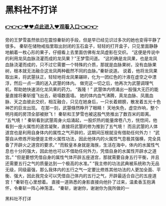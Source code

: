 # 黑料社不打详

### <a href="http://www.baidu.com/link?url=ok3_Ml5QdPpOWDUDT8PseJcBKYiYUthhvs1MDf_XWaxIqoOiiz3h9rK40scs4rg4&wd">👉👉👉♥♥点此进入♥观看入口👈👉👉</a>

旁的王梦雪虽然依旧在震惊秦斩的手段，但是早已经见识过多次的她也变得平静了很多。
    秦斩在储物戒指里取出封闭的玉石盒子，轻轻的打开盒子，只见里面静静地躺着一枚心形的果子，仔细看上去里面仿佛有龙凤虚影在交织。
    “这便是传说中的利用龙凤血脉浇灌而成的龙凤果？”王梦雪问道。
    “这的确是龙凤果，也是龙凤血脉浇灌而成的，只不过它需要一个特殊的介质，那就是血脉果树，没有血脉果树，根本就无法融合这龙凤两种截然不同的血脉。”秦斩说道。
    说着，他将龙凤果取出来，将武曌扶正，轻轻地将龙凤果碾碎，化为一团红色的汁液在虚空之中漂浮，然后一点一滴的送入武曌的体内。
    做完这一切之后，他再次为武曌调理气机，帮助她快速消化龙凤果的药力。
    “轰隆！”
    武曌体内喷涌出一股强大无匹的能量直接将秦斩撞飞出去，砸塌数面墙。
    她的体内血气沸腾，真龙血脉、凤凰血脉、天之血彼此交织，相互融合，只见在她身后，一只长着翅膀，散发着五光十色神芒的巨龙出现。
    在那一刻，武曌倏然睁开了眼睛！
    天地失色，虚空炸响，整个明月阁的房顶全部被掀飞！
    秦斩和王梦雪也被这股气势推出了数百米的距离。
    “五气境！”
    秦斩看到武曌周身火焰涌起，一股炽热的能量席卷八方，恍惚间，他看到一座火属性的道宫凝聚，直接将武曌的修为推到了五气境！
    而且武曌的人体道宫也是利用自身体内的属性之气开辟的，这期间压根就没有借助任何外力！
    “武曌自从修炼开始便是主修火属性功法，因此他体内的火属性气息极其强横，完全具备了开辟火之道宫的要求。”
    “而鲛皇本身就是海族，生活在海中，体内的水属性气息也十分的强大，因此他也可以不借助任何外力，凭借自身的水属性开辟水之道宫。”
    “但是要想凭借自身的属性气体开辟五座道宫，那就需要自身五行平衡，并且还需要五行之气的质量达到一个极高的水准。”
    “我主修的功法武典被系统称为无品无级，同级最强，那么我体内的五行之气一定要比修炼其他功法的人更加全面、平衡、强大，因此我完全可以凭借自己体内的五行之气，开辟最适合自己的五座道宫！”秦斩在心里想着。
    直接一道熟悉的身影直接向他扑了过来，温柔香玉抱满怀，令秦斩一阵心神荡漾。
    “秦斩，谢谢你，谢谢你为我所做的一

黑料社不打详
